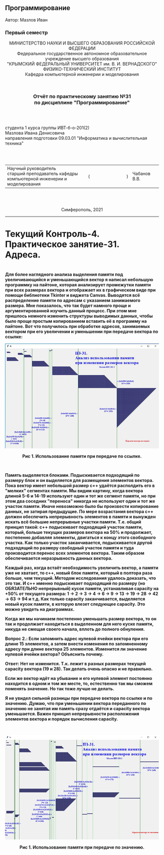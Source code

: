 ## Программирование
​Автор: Мазлов Иван
​<br><h3> Первый семестр </h3>
<p align="center">МИНИСТЕРСТВО НАУКИ  И ВЫСШЕГО ОБРАЗОВАНИЯ РОССИЙСКОЙ ФЕДЕРАЦИИ<br>
Федеральное государственное автономное образовательное учреждение высшего образования<br>
"КРЫМСКИЙ ФЕДЕРАЛЬНЫЙ УНИВЕРСИТЕТ им. В. И. ВЕРНАДСКОГО"<br>
ФИЗИКО-ТЕХНИЧЕСКИЙ ИНСТИТУТ<br>
Кафедра компьютерной инженерии и моделирования</p>
<br>
<h3 align="center">Отчёт по практическому занятию №31<br> по дисциплине "Программирование"</h3>
<br><br>
<p>студента 1 курса группы ИВТ-б-о-201(2)<br>
Мазлова Ивана Денисовича<br>
направления подготовки 09.03.01 "Информатика и вычислительная техника"</p>
<br><br>
<table>
<tr><td>Научный руководитель<br> старший преподаватель кафедры<br> компьютерной инженерии и моделирования</td>
<td>(&nbsp;&nbsp;&nbsp;&nbsp;&nbsp;&nbsp;&nbsp;&nbsp;&nbsp;&nbsp;&nbsp;&nbsp;&nbsp;&nbsp;&nbsp;&nbsp;&nbsp;&nbsp;&nbsp;&nbsp;&nbsp;&nbsp;&nbsp;&nbsp;&nbsp;&nbsp;&nbsp;&nbsp;&nbsp;&nbsp;&nbsp;&nbsp;)</td>
<td>Чабанов В.В.</td>
</tr>
</table>
<br><br>
<p align="center" > Симферополь, 2021</p>
<hr>



<p align="center"><h1>Текущий Контроль-4. Практическое занятие-31.<br> Адреса.<h1></p>

<h4>
Для более наглядного анализа выделения памяти под увеличивающийся и уменьшающийся вектор я написал небольшую программку 
на пайтоне, которая анализирует промежутки памяти при всех размерах вектора и отображает их в графическом виде при помощи
библиотеки Tkinter и виджета Canvas. Выводятся всё распределение памяти по адресам с указанием занимаемого размера.
Мне показалось, что так будет намного проще и аргументированней изучить данный процесс.
При этом мне пришлось немного изменить структуры выводимых данных, чтобы было проще простым копированием вставить её в
программу на пайтоне.
Вот что получилось при обработке адресов, занимаемых вектором при его увеличении и уменьшении при передаче вектора по ссылке:
<br>
<p align="center"><img src="pz_31_po_ssilke.jpg"></p>
<p align="center">Рис 1. Использование памяти при передаче по ссылке.</p>
<br>

Память выделяется блоками. Подыскивается подходящий по размеру блок и он выделяется для размещения элементов вектора. 
Пока вектор имеет небольшой размер с++ удаётся располдить его в "мелких" сегментах памяти. Мы видим картину, когда вектора
длиной 5-6 и 14-19 используют один и тот же сегмент памяти, но при этом два соседних "переноса" никогда не используют
один и тот же участок памяти. Иначе невозможно было бы произвести копирование данных, не затирая предыдущие.
По мере возрастания вектора с++ должен обеспечить непрерывность элементов в памяти и вынужден искать всё большие 
непрерывные участки памяти.
Т.е. общий принцип такой: с++ подыскивает подходящий участок памяти, который, больше текущих размеров 
вектора на 50% и продолжает, постепенно добавляя элементы, двигаться к концу этого свободного участка. Как только участок заканчивается,
подыскивается другой подходящий по размеру свободный участок памяти и туда производится перенос всех элементов вектора. 
Таким образом обеспечивается неразрывность данных вектора.

Каждый раз, когда встаёт необходимость увеличить вектор, а памяти уже не хватает, то с++, новый блок 
памяти, который в полтора раза больше, чем текущий.
Методом исследования удалось доказать, что это так. И с++ именно подыскивает подходящий по размеру (но ОБЯЗАТЕЛЬНО непрерывный) 
кусок памяти, устанавливая capacity на +50% от текущего размера:
1 -> 2 -> 3 -> 4 -> 6 -> 9 -> 13 -> 19 -> 28 -> 42 -> 63 -> 94 и т.д. Как только capacity заканчивается, выделяется новый
кусок памяти, в которую влезет следующее capacity. Это можно увидеть на диаграммах.

Когда же мы начинаем постепенно уменьшать размер вектора, то он так и продолжает находиться в выделенном для него
куске памяти, никуда не смещая своего начала, вплоть до полного обнуления.

Вопрос 2.: 
Если запомнить адрес нулевой ячейки вектора при его длине 15 элементов, а затем внести изменения по запомненному адресу 
при длине вектора 25 элементов. Изменится ли значение нулевой ячейки вектора? Объяснить почему.

Ответ:
Нет не изменится. Т.к. лежит в разных размерах текущей capacity вектора (19 и 28). 
Так делать очень опасно и не правильно.

Если же вектор идёт на убывание и его нулевой элемент постоянно находится в одном и том же месте, то, естественно так
мы сможем поменять значение. Но так тоже лучше не делать.

Я не увидел сильной разницы при передаче вектора по ссылке и по значению. Думаю, что при уменьшении вектора переданного 
по значению не занятая им память сразу отдаётся и capacity вектора уменьшается. Важен принцип непрерывности
расположения элементов вектора и порядок вычисления capacity.

<br>
<p align="center"><img src="pz_31_po_znacheniyu.jpg"></p>
<p align="center">Рис 1. Использование памяти при передаче по значению.</p>
<br>
</h4>
